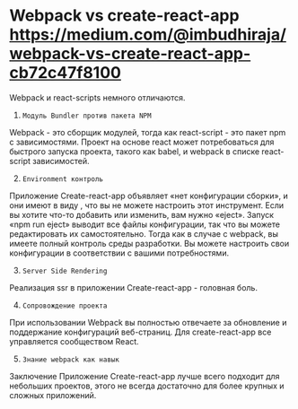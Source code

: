 # Webpack vs create-react-app https://medium.com/@imbudhiraja/webpack-vs-create-react-app-cb72c47f8100

Webpack и react-scripts немного отличаются.

1) `Модуль Bundler против пакета NPM`

Webpack - это сборщик модулей, тогда как react-script - это пакет npm с зависимостями. Проект на основе react может потребоваться для быстрого запуска проекта, 
такого как babel, и webpack в списке react-script зависимостей.

2) `Environment контроль`

Приложение Create-react-app объявляет «нет конфигурации сборки», и они имеют в виду , что вы не можете настроить этот инструмент. Если вы хотите что-то добавить или изменить, вам нужно «eject». Запуск «npm run eject» выводит все файлы конфигурации, так что вы можете редактировать их самостоятельно.
Тогда как в случае с webpack, вы имеете полный контроль среды разработки. Вы можете настроить свои конфигурации в соответствии с вашими потребностями.

3) `Server Side Rendering`

Реализация ssr в приложении Create-react-app - головная боль.

4) `Сопровождение проекта`

При использовании Webpack вы полностью отвечаете за обновление и поддержание конфигураций веб-страниц. Для create-react-app все управляется сообществом React.

5) `Знание webpack как навык`

Заключение
Приложение Create-react-app лучше всего подходит для небольших проектов, этого не всегда достаточно для более крупных и сложных приложений.



